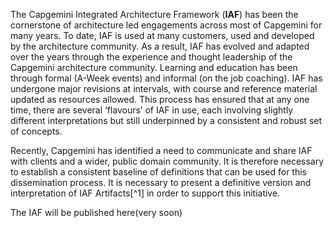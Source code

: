 The Capgemini Integrated Architecture Framework (**IAF**) has been the
cornerstone of architecture led engagements across most of Capgemini for
many years. To date, IAF is used at many customers, used and developed
by the architecture community. As a result, IAF has evolved and adapted
over the years through the experience and thought leadership of the
Capgemini architecture community. Learning and education has been
through formal (A-Week events) and informal (on the job coaching). IAF
has undergone major revisions at intervals, with course and reference
material updated as resources allowed. This process has ensured that at
any one time, there are several ‘flavours’ of IAF in use, each involving
slightly different interpretations but still underpinned by a consistent
and robust set of concepts.

Recently, Capgemini has identified a need to communicate and share IAF
with clients and a wider, public domain community. It is therefore
necessary to establish a consistent baseline of definitions that can be
used for this dissemination process. It is necessary to present a
definitive version and interpretation of IAF Artifacts[^1] in order to
support this initiative.

The IAF will be published here(very soon)
